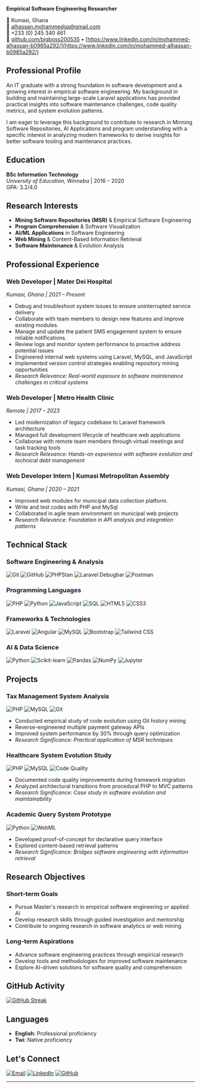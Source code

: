 **Empirical Software Engineering Researcher**

📍 Kumasi, Ghana  
📧 alhassan.mohammedga@gmail.com  
📱 +233 (0) 245 340 461  
🔗 [github.com/bigboss200535](https://github.com/bigboss200535) • [https://www.linkedin.com/in/mohammed-alhassan-b0985a292/](https://www.linkedin.com/in/mohammed-alhassan-b0985a292/)


## Professional Profile
An IT graduate with a strong foundation in software development and a growing interest in empirical software engineering.  My background in building and maintaining large-scale Laravel applications has provided practical insights into software maintenance challenges, code quality metrics, and system evolution patterns. 

I am eager to leverage this background to contribute to research in Minning Software Repositories, AI Applications and program understanding with a specific interest in analyzing modern frameworks to derive insights for better software tooling and maintenance practices. 


## Education

**BSc Information Technology**  
*University of Education, Winneba* | 2016 – 2020  
GPA: 3.2/4.0 

## Research Interests
- **Mining Software Repositories (MSR)** & Empirical Software Engineering
- **Program Comprehension** & Software Visualization
- **AI/ML Applications** in Software Engineering
- **Web Mining** & Content-Based Information Retrieval
- **Software Maintenance** & Evolution Analysis
  

## Professional Experience

### **Web Developer** | Mater Dei Hospital
*Kumasi, Ghana | 2021 – Present*
- Debug and troubleshoot system issues to ensure uninterrupted service delivery
- Collaborate with team members to design new features and improve existing modules.
- Manage and update the patient SMS engagement system to ensure reliable notifications.
- Review logs and monitor system performance to proactive address potential issues
- Engineered internal web systems using Laravel, MySQL, and JavaScript
- Implemented version control strategies enabling repository mining opportunities
- *Research Relevance: Real-world exposure to software maintenance challenges in critical systems*

### **Web Developer** | Metro Health Clinic
*Remote | 2017 – 2023*

- Led modernization of legacy codebase to Laravel framework architecture
- Managed full development lifecycle of healthcare web applications
- Collaborae with remote team members through virtual meetings and task tracking tools
- *Research Relevance: Hands-on experience with software evolution and technical debt management*

### **Web Developer Intern** | Kumasi Metropolitan Assembly
*Kumasi, Ghana | 2020 – 2021*

- Improved web modules for municipal data collection platform.
- Write and test codes with PHP and MySql
- Collaborated in agile team environment on municipal web projects
- *Research Relevance: Foundation in API analysis and integration patterns*

## Technical Stack

### **Software Engineering & Analysis**
![Git](https://img.shields.io/badge/Git-F05032?style=flat&logo=git&logoColor=white)
![GitHub](https://img.shields.io/badge/GitHub-181717?style=flat&logo=github&logoColor=white)
![PHPStan](https://img.shields.io/badge/PHPStan-8C5FD3?style=flat)
![Laravel Debugbar](https://img.shields.io/badge/Laravel_Debugbar-FF2D20?style=flat&logo=laravel&logoColor=white)
![Postman](https://img.shields.io/badge/Postman-FF6C37?style=flat&logo=postman&logoColor=white)

### **Programming Languages**
![PHP](https://img.shields.io/badge/PHP-777BB4?style=flat&logo=php&logoColor=white)
![Python](https://img.shields.io/badge/Python-3776AB?style=flat&logo=python&logoColor=white)
![JavaScript](https://img.shields.io/badge/JavaScript-F7DF1E?style=flat&logo=javascript&logoColor=black)
![SQL](https://img.shields.io/badge/SQL-4479A1?style=flat&logo=mysql&logoColor=white)
![HTML5](https://img.shields.io/badge/HTML5-E34F26?style=flat&logo=html5&logoColor=white)
![CSS3](https://img.shields.io/badge/CSS3-1572B6?style=flat&logo=css3&logoColor=white)

### **Frameworks & Technologies**
![Laravel](https://img.shields.io/badge/Laravel-FF2D20?style=flat&logo=laravel&logoColor=white)
![Angular](https://img.shields.io/badge/Angular-DD0031?style=flat&logo=angular&logoColor=white)
![MySQL](https://img.shields.io/badge/MySQL-4479A1?style=flat&logo=mysql&logoColor=white)
![Bootstrap](https://img.shields.io/badge/Bootstrap-7952B3?style=flat&logo=bootstrap&logoColor=white)
![Tailwind CSS](https://img.shields.io/badge/Tailwind_CSS-38B2AC?style=flat&logo=tailwind-css&logoColor=white)

### **AI & Data Science**
![Python](https://img.shields.io/badge/Python-3776AB?style=flat&logo=python&logoColor=white)
![Scikit-learn](https://img.shields.io/badge/Scikit--learn-F7931E?style=flat&logo=scikit-learn&logoColor=white)
![Pandas](https://img.shields.io/badge/Pandas-150458?style=flat&logo=pandas&logoColor=white)
![NumPy](https://img.shields.io/badge/NumPy-013243?style=flat&logo=numpy&logoColor=white)
![Jupyter](https://img.shields.io/badge/Jupyter-F37626?style=flat&logo=jupyter&logoColor=white)

## Projects

### **Tax Management System Analysis**
![PHP](https://img.shields.io/badge/PHP-Laravel-777BB4?style=flat&logo=php&logoColor=white)
![MySQL](https://img.shields.io/badge/MySQL-Database-4479A1?style=flat&logo=mysql&logoColor=white)
![Git](https://img.shields.io/badge/Git-MSR_Analysis-F05032?style=flat&logo=git&logoColor=white)

- Conducted empirical study of code evolution using Git history mining
- Reverse-engineered multiple payment gateway APIs
- Improved system performance by 30% through query optimization
- *Research Significance: Practical application of MSR techniques*

### **Healthcare System Evolution Study**
![PHP](https://img.shields.io/badge/PHP-Laravel-777BB4?style=flat&logo=php&logoColor=white)
![MySQL](https://img.shields.io/badge/MySQL-Database-4479A1?style=flat&logo=mysql&logoColor=white)
![Code Quality](https://img.shields.io/badge/Code_Quality-Metrics-2496ED?style=flat)

- Documented code quality improvements during framework migration
- Analyzed architectural transitions from procedural PHP to MVC patterns
- *Research Significance: Case study in software evolution and maintainability*

### **Academic Query System Prototype**
![Python](https://img.shields.io/badge/Python-Data_Mining-3776AB?style=flat&logo=python&logoColor=white)
![WebML](https://img.shields.io/badge/WebML-Inspired-FF6B6B?style=flat)

- Developed proof-of-concept for declarative query interface
- Explored content-based retrieval patterns
- *Research Significance: Bridges software engineering with information retrieval*

## Research Objectives

### Short-term Goals
- Pursue Master's research in empirical software engineering or applied AI
- Develop research skills through guided investigation and mentorship
- Contribute to ongoing research in software analytics or web mining

### Long-term Aspirations
- Advance software engineering practices through empirical research
- Develop tools and methodologies for improved software maintenance
- Explore AI-driven solutions for software quality and comprehension

## GitHub Activity

[![GitHub Streak](https://streak-stats.demolab.com/?user=bigboss200535&theme=default)](https://git.io/streak-stats)


## Languages

- **English**: Professional proficiency
- **Twi**: Native proficiency

## Let's Connect

[![Email](https://img.shields.io/badge/Email-alhassan.mohammedga@gmail.com-D14836?style=for-the-badge&logo=gmail&logoColor=white)](mailto:alhassan.mohammedga@gmail.com)
[![LinkedIn](https://img.shields.io/badge/LinkedIn-Connect-0A66C2?style=for-the-badge&logo=linkedin&logoColor=white)](#)
[![GitHub](https://img.shields.io/badge/GitHub-Follow-181717?style=for-the-badge&logo=github&logoColor=white)](https://github.com/bigboss200535)

---

